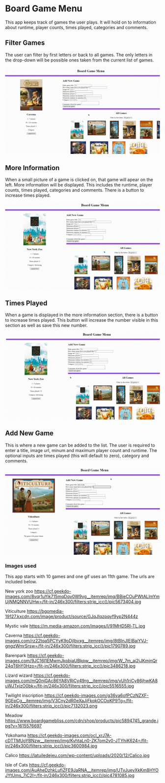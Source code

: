 # Board Game Menu

This app keeps track of games the user plays. It will hold on to information about runtime, player counts, times played, categories and comments. 

## Filter Games

The user can filter by first letters or back to all games. The only letters in the drop-down will be possible ones taken from the current list of games. 

![filter games](./gifs/filter_games.gif)

## More Information

When a small picture of a game is clicked on, that game will apear on the left. More information will be displayed. This includes the runtime, player counts, times played, categories and comments. There is a button to increase times played. 

![more information](./gifs/more_info.gif)

## Times Played

When a game is displayed in the more information section, there is a button to increase times played. This button will increase the number visible in this section as well as save this new number.

![times played](./gifs/played_increase.gif)

## Add New Game 

This is where a new game can be added to the list. The user is required to enter a title, image url, minum and maximum player count and runtime. The optional inputs are times played (this will default to zero), category and comments. 

![new game gif canva](./gifs/new_game.gif)

### Images used

This app starts with 10 games and one gif uses an 11th game. The urls are included below.

New york zoo
https://cf.geekdo-images.com/8vqr1uYik715mqDqy0W9vg__itemrep/img/BBieCOuPWtALlmYmUjNMQNNVUHw=/fit-in/246x300/filters:strip_icc()/pic5673404.jpg

Viticulture
https://bgomedia-19127.kxcdn.com/image/product/source/GJqJlqzpqyf9yp2N444z

Mystic vale
https://m.media-amazon.com/images/I/91MHD5Rl-TL.jpg

Caverna
https://cf.geekdo-images.com/rz22tqa5PCYvK9oDjIbvxg__itemrep/img/8tBInJIElBaiYVJ-gngzWmrSrsw=/fit-in/246x300/filters:strip_icc()/pic1790789.jpg

Barenpark
https://cf.geekdo-images.com/9JC16l1EMwmJkpbjaUBkpw__itemrep/img/W_7m_ai2jJKmjnQr24qT6hY0Hzo=/fit-in/246x300/filters:strip_icc()/pic3486218.jpg

Lizard wizard
https://cf.geekdo-images.com/mQ0njGAc86YA8VRjCy49rg__itemrep/img/yUh1riCy86jhwKA8uWJTxjzO0bk=/fit-in/246x300/filters:strip_icc()/pic5516555.jpg

Twilight inscription
https://cf.geekdo-images.com/g36va6ofPCzNZXF-9GEpCg__itemrep/img/V3Cny2dR0eXaJjFkqkOCOoKP9Tg=/fit-in/246x300/filters:strip_icc()/pic7132023.png

Meadow
https://www.boardgamebliss.com/cdn/shop/products/pic5894745_grande.jpg?v=1615576697

Yokohama
https://cf.geekdo-images.com/ocI_xrJ7A-cDTTMUoYBNzw__itemrep/img/KyhtaLn0-ZK7om2v0-JTYhiK624=/fit-in/246x300/filters:strip_icc()/pic3600984.jpg

Calico
https://latuiledejeu.com/wp-content/uploads/2020/12/Calico.jpg

Isle of Cats
https://cf.geekdo-images.com/AuAheDzhkLufiZFE9JaRNA__itemrep/img/UTvJuevXkKm8HYOJYtUms_7iC2I=/fit-in/246x300/filters:strip_icc()/pic4781085.jpg